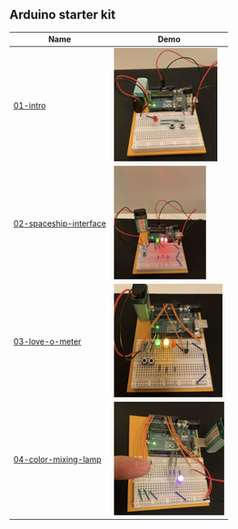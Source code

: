 ## Arduino starter kit

| Name                                                | Demo                                                       |
| --------------------------------------------------- | ---------------------------------------------------------- |
| [01-intro](./01-intro/)                             | <img height=200 src="./01-intro/demo.jpeg"/>               |
| [02-spaceship-interface](./02-spaceship-interface/) | <img height=200 src="./02-spaceship-interface/demo.jpeg"/> |
| [03-love-o-meter](./03-love-o-meter/)               | <img height=200 src="./03-love-o-meter/demo.jpeg"/>        |
| [04-color-mixing-lamp](./04-color-mixing-lamp/)     | <img height=200 src="./04-color-mixing-lamp/demo.jpeg"/>   |
